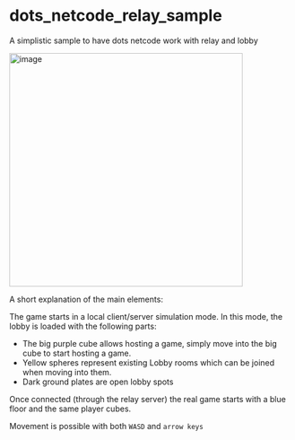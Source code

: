 # dots_netcode_relay_sample
A simplistic sample to have dots netcode work with relay and lobby


<img width="416" alt="image" src="https://github.com/Occuros/dots_netcode_relay_sample/assets/66752261/5fb18e11-df2e-4be0-b52b-4980f901cdb7">


A short explanation of the main elements:

The game starts in a local client/server simulation mode. In this mode, the lobby is loaded with the following parts:

- The big purple cube allows hosting a game, simply move into the big cube to start hosting a game.
- Yellow spheres represent existing Lobby rooms which can be joined when moving into them.
- Dark ground plates are open lobby spots

Once connected (through the relay server) the real game starts with a blue floor and the same player cubes.


Movement is possible with both `WASD` and `arrow keys`
